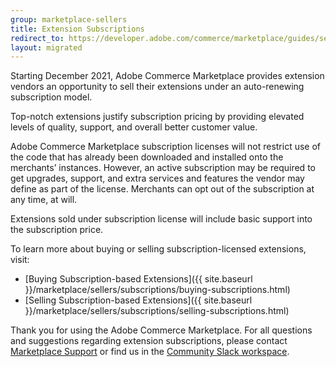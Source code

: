 ```yaml
---
group: marketplace-sellers
title: Extension Subscriptions
redirect_to: https://developer.adobe.com/commerce/marketplace/guides/sellers/subscriptions/extension-subscriptions/
layout: migrated
---
```


Starting December 2021, Adobe Commerce Marketplace provides extension vendors an opportunity to sell their extensions under an auto-renewing subscription model.

Top-notch extensions justify subscription pricing by providing elevated levels of quality, support, and overall better customer value.

Adobe Commerce Marketplace subscription licenses will not restrict use of the code that has already been downloaded and installed onto the merchants’ instances. However, an active subscription may be required to get upgrades, support, and extra services and features the vendor may define as part of the license. Merchants can opt out of the subscription at any time, at will.

Extensions sold under subscription license will include basic support into the subscription price.

To learn more about buying or selling subscription-licensed extensions, visit:

-  [Buying Subscription-based Extensions]({{ site.baseurl }}/marketplace/sellers/subscriptions/buying-subscriptions.html)
-  [Selling Subscription-based Extensions]({{ site.baseurl }}/marketplace/sellers/subscriptions/selling-subscriptions.html)

Thank you for using the Adobe Commerce Marketplace. For all questions and suggestions regarding extension subscriptions, please contact [Marketplace Support](https://marketplacesupport.magento.com) or find us in the [Community Slack workspace](https://opensource.magento.com/slack).